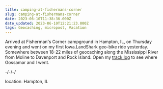 ```yaml
---
title: camping-at-fishermans-corner
slug: camping-at-fishermans-corner
date: 2023-06-10T11:38:36.000Z
date_updated: 2023-06-10T12:21:23.000Z
tags: Geocaching, micropost, Vacation
---
```


Arrived at Fisherman's Corner campground in Hampton, IL, on Thursday evening and went on my first Iowa.LandShark geo-bike ride yesterday.  Somewhere between 18-22 miles of geocaching along the Mississippi River from Moline to Davenport and Rock Island.  Open my [track log](https://hikes.summittdweller.com/hikes/2023/06/2023-06-09_5.47pm/) to see where Gossamar and I went.

-/-/-/

location: Hampton, IL
